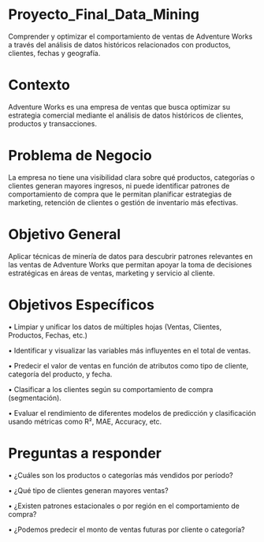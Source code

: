 # Proyecto_Final_Data_Mining
Comprender y optimizar el comportamiento de ventas de Adventure Works a través del análisis de datos históricos relacionados con productos, clientes, fechas y geografía.

# Contexto
Adventure Works es una empresa de ventas que busca optimizar su estrategia comercial mediante el análisis de datos históricos de clientes, productos y transacciones.

# Problema de Negocio
La empresa no tiene una visibilidad clara sobre qué productos, categorías o clientes generan mayores ingresos, ni puede identificar patrones de comportamiento de compra que le permitan planificar estrategias de marketing, retención de clientes o gestión de inventario más efectivas.


# Objetivo General
Aplicar técnicas de minería de datos para descubrir patrones relevantes en las ventas de Adventure Works que permitan apoyar la toma de decisiones estratégicas en áreas de ventas, marketing y servicio al cliente.

# Objetivos Específicos
•	Limpiar y unificar los datos de múltiples hojas (Ventas, Clientes, Productos, Fechas, etc.)

•	Identificar y visualizar las variables más influyentes en el total de ventas.

•	Predecir el valor de ventas en función de atributos como tipo de cliente, categoría del producto, y fecha.

•	Clasificar a los clientes según su comportamiento de compra (segmentación).

•	Evaluar el rendimiento de diferentes modelos de predicción y clasificación usando métricas como R², MAE, Accuracy, etc.


# Preguntas a responder
•	¿Cuáles son los productos o categorías más vendidos por período?

•	¿Qué tipo de clientes generan mayores ventas?

•	¿Existen patrones estacionales o por región en el comportamiento de compra?

•	¿Podemos predecir el monto de ventas futuras por cliente o categoría?
